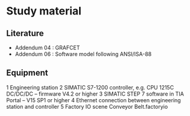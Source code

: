 # Study material
## Literature
- Addendum 04 : GRAFCET
- Addendum 06 : Software model following ANSI/ISA-88

## Equipment
1 Engineering station 2 SIMATIC S7-1200 controller, e.g. CPU 1215C DC/DC/DC – firmware V4.2 or higher 3 SIMATIC STEP 7 software in TIA Portal – V15 SP1 or higher 4 Ethernet connection between engineering station and controller 5 Factory IO scene Conveyor Belt.factoryio
